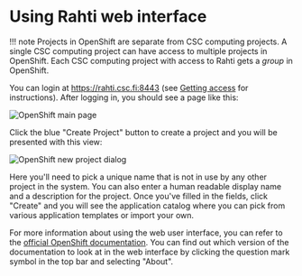 # Using Rahti web interface

!!! note
    Projects in OpenShift are separate from CSC computing projects. A single CSC
    computing project can have access to multiple projects in OpenShift.
    Each CSC computing project with access to Rahti gets a *group* in
    OpenShift.

You can login at https://rahti.csc.fi:8443 (see [Getting access](getting-access-to-rahti.md)
for instructions). After logging in, you should see a page like this:

![OpenShift main page](../images/using-rahti-web-interface-fig1.png)

Click the blue "Create Project" button to create a project and you will be
presented with this view:

![OpenShift new project dialog](../images/using-rahti-web-interface-fig2.png)

Here you'll need to pick a unique name that is not in use by any other project
in the system. You can also enter a human readable display name and a
description for the project. Once you've filled in the fields, click "Create"
and you will see the application catalog where you can pick from various
application templates or import your own.

For more information about using the web user interface, you can refer to the
[official OpenShift documentation](https://docs.okd.io/). You can find
out which version of the documentation to look at in the web interface by
clicking the question mark symbol in the top bar and selecting "About".
